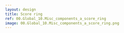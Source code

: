 ```yaml
---
layout: design
title: Score ring
ref: 00.Global_10.Misc_components_a_score_ring
image: 00.Global_10.Misc_components_a_score_ring.png
---
```


